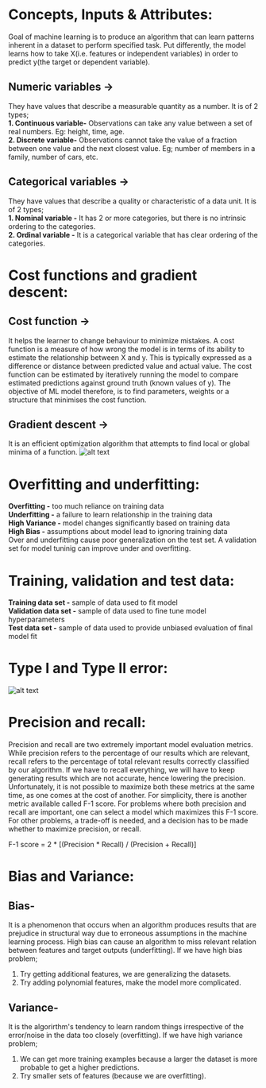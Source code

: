# Concepts, Inputs & Attributes:
Goal of machine learning is to produce an algorithm that can learn patterns inherent in a dataset to perform specified task.
Put differently, the model learns how to take X(i.e. features or independent variables) in order to predict y(the target or dependent variable).
## Numeric variables ->
They have values that describe a measurable quantity as a number. It is of 2 types;<br/>
**1. Continuous variable-** Observations can take any value between a set of real numbers. Eg: height, time, age.<br/>
**2. Discrete variable-** Observations cannot take the value of a fraction between one value and the next closest value. Eg; number of members in a family, number of cars, etc.
## Categorical variables ->
They have values that describe a quality or characteristic of a data unit. It is of 2 types;<br/>
**1. Nominal variable -** It has 2 or more categories, but there is no intrinsic ordering to the categories.<br/>
**2. Ordinal variable -** It is a categorical variable that has clear ordering of the categories.

# Cost functions and gradient descent:
## Cost function ->
It helps the learner to change behaviour to minimize mistakes. 
A cost function is a measure of how wrong the model is in terms of its ability to estimate the relationship between X and y.
This is typically expressed as a difference or distance between predicted value and actual value.
The cost function can be estimated by iteratively running the model to compare estimated predictions against ground truth (known values of y).
The objective of ML model therefore, is to find parameters, weights or a structure that minimises the cost function.
## Gradient descent ->
It is an efficient optimization algorithm that attempts to find local or global minima of a function.
![alt text](https://dmol.pub/_images/loss-lr.gif)

# Overfitting and underfitting:
**Overfitting -** too much reliance on training data<br/>
**Underfitting -** a failure to learn relationship in the training data<br/>
**High Variance -** model changes significantly based on training data<br/>
**High Bias -** assumptions about model lead to ignoring training data<br/>
Over and underfitting cause poor generalization on the test set. A validation set for model tuninig can improve under and overfitting.

# Training, validation and test data:
**Training data set -** sample of data used to fit model<br/>
**Validation data set -** sample of data used to fine tune model hyperparameters<br/>
**Test data set -** sample of data used to provide unbiased evaluation of final model fit

# Type I and Type II error:
![alt text](https://www.abtasty.com/wp-content/uploads/type-1-2-errors.png)

# Precision and recall:
Precision and recall are two extremely important model evaluation metrics. While precision refers to the percentage of our results which are relevant, recall refers to the percentage of total relevant results correctly classified by our algorithm. If we have to recall everything, we will have to keep generating results which are not accurate, hence lowering the precision. Unfortunately, it is not possible to maximize both these metrics at the same time, as one comes at the cost of another. For simplicity, there is another metric available called F-1 score. For problems where both precision and recall are important, one can select a model which maximizes this F-1 score. For other problems, a trade-off is needed, and a decision has to be made whether to maximize precision, or recall.

F-1 score = 2 * [(Precision * Recall) / (Precision + Recall)]

# Bias and Variance:
## Bias- 
It is a phenomenon that occurs when an algorithm produces results that are prejudice in structural way due to erroneous assumptions in the machine learning process. High bias can cause an algorithm to miss relevant relation between features and target outputs (underfitting). 
If we have high bias problem;
1. Try getting additional features, we are generalizing the datasets.
2. Try adding polynomial features, make the model more complicated.
## Variance- 
It is the algorirthm's tendency to learn random things irrespective of the error/noise in the data too closely (overfitting).
If we have high variance problem;
1. We can get more training examples because a larger the dataset is more probable to get a higher predictions.
2. Try smaller sets of features (because we are overfitting).

